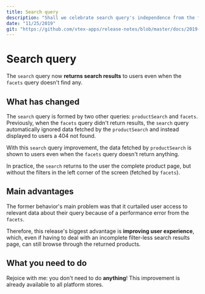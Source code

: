 ```yaml
---
title: Search query
description: "Shall we celebrate search query's independence from the facets query? Even when the latter doesn't return any results, the former renders data fetched by the `productSearch` query, providing users with search results regardless."
date: "11/25/2019"
git: "https://github.com/vtex-apps/release-notes/blob/master/docs/2019-week-45-46/search-query.md"
---
```


# Search query

The `search` query now **returns search results** to users even when the `facets` query doesn't find any. 

## What has changed

The `search` query is formed by two other queries: `productSearch` and `facets`. Previously, when the `facets` query didn't return results, the `search` query automatically ignored data fetched by the `productSearch` and instead displayed to users a 404 not found. 

With this `search` query improvement, the data fetched by `productSearch` is shown to users even when the `facets` query doesn't return anything. 

In practice, the `search` returns to the user the complete product page, but without the filters in the left corner of the screen (fetched by `facets`).

## Main advantages 

The former behavior's main problem was that it curtailed user access to relevant data about their query because of a performance error from the `facets`. 

Therefore, this release's biggest advantage is **improving user experience**, which, even if having to deal with an incomplete filter-less search results page, can still browse through the returned products. 

## What you need to do

Rejoice with me: you don't need to do **anything**! This improvement is already available to all platform stores.
